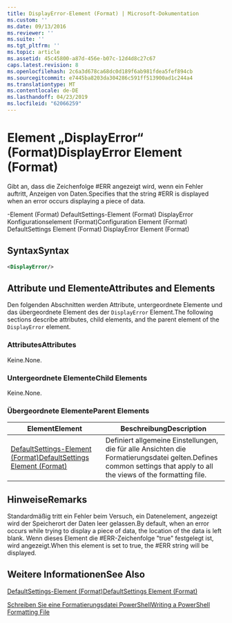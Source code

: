 ```yaml
---
title: DisplayError-Element (Format) | Microsoft-Dokumentation
ms.custom: ''
ms.date: 09/13/2016
ms.reviewer: ''
ms.suite: ''
ms.tgt_pltfrm: ''
ms.topic: article
ms.assetid: 45c45800-a87d-456e-b07c-12d4d8c27c67
caps.latest.revision: 8
ms.openlocfilehash: 2c6a3d678ca68dc0d189f6ab981fdea5fef894cb
ms.sourcegitcommit: e7445ba8203da304286c591ff513900ad1c244a4
ms.translationtype: MT
ms.contentlocale: de-DE
ms.lasthandoff: 04/23/2019
ms.locfileid: "62066259"
---
```

# <a name="displayerror-element-format"></a><span data-ttu-id="f2213-102">Element „DisplayError“ (Format)</span><span class="sxs-lookup"><span data-stu-id="f2213-102">DisplayError Element (Format)</span></span>

<span data-ttu-id="f2213-103">Gibt an, dass die Zeichenfolge #ERR angezeigt wird, wenn ein Fehler auftritt, Anzeigen von Daten.</span><span class="sxs-lookup"><span data-stu-id="f2213-103">Specifies that the string #ERR is displayed when an error occurs displaying a piece of data.</span></span>

<span data-ttu-id="f2213-104">-Element (Format) DefaultSettings-Element (Format) DisplayError Konfigurationselement (Format)</span><span class="sxs-lookup"><span data-stu-id="f2213-104">Configuration Element (Format) DefaultSettings Element (Format) DisplayError Element (Format)</span></span>

## <a name="syntax"></a><span data-ttu-id="f2213-105">Syntax</span><span class="sxs-lookup"><span data-stu-id="f2213-105">Syntax</span></span>

```xml
<DisplayError/>
```

## <a name="attributes-and-elements"></a><span data-ttu-id="f2213-106">Attribute und Elemente</span><span class="sxs-lookup"><span data-stu-id="f2213-106">Attributes and Elements</span></span>

<span data-ttu-id="f2213-107">Den folgenden Abschnitten werden Attribute, untergeordnete Elemente und das übergeordnete Element des der `DisplayError` Element.</span><span class="sxs-lookup"><span data-stu-id="f2213-107">The following sections describe attributes, child elements, and the parent element of the `DisplayError` element.</span></span>

### <a name="attributes"></a><span data-ttu-id="f2213-108">Attributes</span><span class="sxs-lookup"><span data-stu-id="f2213-108">Attributes</span></span>

<span data-ttu-id="f2213-109">Keine.</span><span class="sxs-lookup"><span data-stu-id="f2213-109">None.</span></span>

### <a name="child-elements"></a><span data-ttu-id="f2213-110">Untergeordnete Elemente</span><span class="sxs-lookup"><span data-stu-id="f2213-110">Child Elements</span></span>

<span data-ttu-id="f2213-111">Keine.</span><span class="sxs-lookup"><span data-stu-id="f2213-111">None.</span></span>

### <a name="parent-elements"></a><span data-ttu-id="f2213-112">Übergeordnete Elemente</span><span class="sxs-lookup"><span data-stu-id="f2213-112">Parent Elements</span></span>

|<span data-ttu-id="f2213-113">Element</span><span class="sxs-lookup"><span data-stu-id="f2213-113">Element</span></span>|<span data-ttu-id="f2213-114">Beschreibung</span><span class="sxs-lookup"><span data-stu-id="f2213-114">Description</span></span>|
|-------------|-----------------|
|[<span data-ttu-id="f2213-115">DefaultSettings-Element (Format)</span><span class="sxs-lookup"><span data-stu-id="f2213-115">DefaultSettings Element (Format)</span></span>](./defaultsettings-element-format.md)|<span data-ttu-id="f2213-116">Definiert allgemeine Einstellungen, die für alle Ansichten die Formatierungsdatei gelten.</span><span class="sxs-lookup"><span data-stu-id="f2213-116">Defines common settings that apply to all the views of the formatting file.</span></span>|

## <a name="remarks"></a><span data-ttu-id="f2213-117">Hinweise</span><span class="sxs-lookup"><span data-stu-id="f2213-117">Remarks</span></span>

<span data-ttu-id="f2213-118">Standardmäßig tritt ein Fehler beim Versuch, ein Datenelement, angezeigt wird der Speicherort der Daten leer gelassen.</span><span class="sxs-lookup"><span data-stu-id="f2213-118">By default, when an error occurs while trying to display a piece of data, the location of the data is left blank.</span></span> <span data-ttu-id="f2213-119">Wenn dieses Element die #ERR-Zeichenfolge "true" festgelegt ist, wird angezeigt.</span><span class="sxs-lookup"><span data-stu-id="f2213-119">When this element is set to true, the #ERR string will be displayed.</span></span>

## <a name="see-also"></a><span data-ttu-id="f2213-120">Weitere Informationen</span><span class="sxs-lookup"><span data-stu-id="f2213-120">See Also</span></span>

[<span data-ttu-id="f2213-121">DefaultSettings-Element (Format)</span><span class="sxs-lookup"><span data-stu-id="f2213-121">DefaultSettings Element (Format)</span></span>](./defaultsettings-element-format.md)

[<span data-ttu-id="f2213-122">Schreiben Sie eine Formatierungsdatei PowerShell</span><span class="sxs-lookup"><span data-stu-id="f2213-122">Writing a PowerShell Formatting File</span></span>](./writing-a-powershell-formatting-file.md)
